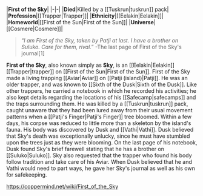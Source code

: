 |**First of the Sky**|
|-|-|
|**Died**|Killed by a [[Tuskrun\|tuskrun]] pack|
|**Profession**|[[Trapper\|Trapper]]|
|**Ethnicity**|[[Eelakin\|Eelakin]]|
|**Homeworld**|[[First of the Sun\|First of the Sun]]|
|**Universe**|[[Cosmere\|Cosmere]]|

>“*I am First of the Sky, taken by Patji at last. I have a brother on Suluko. Care for them, rival.*”
\-The last page of First of the Sky's journal[1]


**First of the Sky**, also known simply as **Sky**, is an [[Eelakin\|Eelakin]] [[Trapper\|trapper]] on [[First of the Sun\|First of the Sun]].
First of the Sky made a living trapping [[Aviar\|Aviar]] on [[Patji (island)\|Patji]]. He was an older trapper, and was known to [[Sixth of the Dusk\|Sixth of the Dusk]]. Like other trappers, he carried a notebook in which he recorded his activities; he also kept details regarding the locations of his [[Safecamp\|safecamps]] and the traps surrounding them. He was killed by a [[Tuskrun\|tuskrun]] pack, caught unaware that they had been lured away from their usual movement patterns when a [[Patji's Finger\|Patji's Finger]] tree bloomed. Within a few days, his corpse was reduced to little more than a skeleton by the island's fauna.
His body was discovered by Dusk and [[Vathi\|Vathi]]. Dusk believed that Sky's death was exceptionally unlucky, since he must have stumbled upon the trees just as they were blooming. On the last page of his notebook, Dusk found Sky's brief farewell stating that he has a brother on [[Suluko\|Suluko]]. Sky also requested that the trapper who found his body follow tradition and take care of his Aviar.
When Dusk believed that he and Vathi would need to part ways, he gave her Sky's journal as well as his own for safekeeping.



https://coppermind.net/wiki/First_of_the_Sky